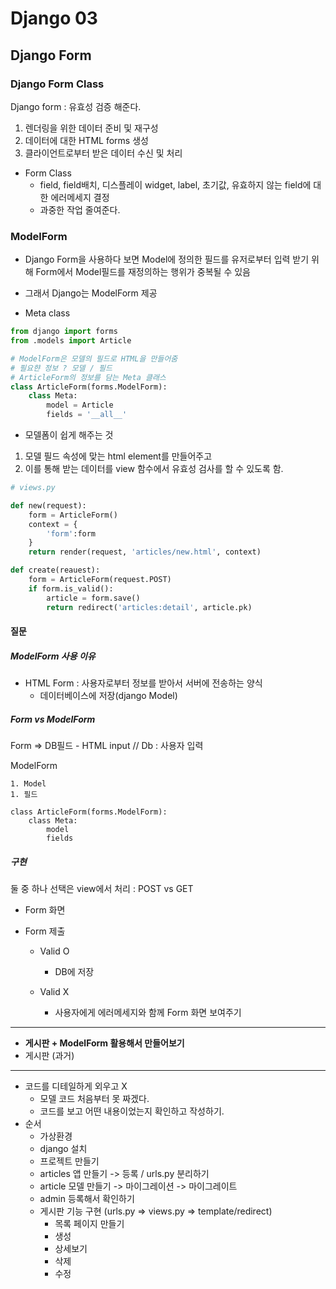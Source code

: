 # Django 03

## Django Form

### Django Form Class

Django form : 유효성 검증 해준다.

1. 렌더링을 위한 데이터 준비 및 재구성
2. 데이터에 대한 HTML forms 생성
3. 클라이언트로부터 받은 데이터 수신 및 처리

* Form Class
  * field, field배치, 디스플레이 widget, label, 초기값, 유효하지 않는 field에 대한 에러메세지 결정
  * 과중한 작업 줄여준다.



### ModelForm

* Django Form을 사용하다 보면 Model에 정의한 필드를 유저로부터 입력 받기 위해 Form에서 Model필드를 재정의하는 행위가 중복될 수 있음
* 그래서 Django는 ModelForm 제공



* Meta class

```python
from django import forms
from .models import Article

# ModelForm은 모델의 필드로 HTML을 만들어줌
# 필요햔 정보 ? 모델 / 필드
# ArticleForm의 정보를 담는 Meta 클래스
class ArticleForm(forms.ModelForm):
    class Meta:
        model = Article
        fields = '__all__'
```

* 모델폼이 쉽게 해주는 것

1. 모델 필드 속성에 맞는 html element를 만들어주고
2.  이를 통해 받는 데이터를 view 함수에서 유효성 검사를 할 수 있도록 함.



```python
# views.py

def new(request):
	form = ArticleForm()
	context = {
		'form':form
	}
	return render(request, 'articles/new.html', context)

def create(reauest):
    form = ArticleForm(request.POST)
    if form.is_valid():
        article = form.save()
    	return redirect('articles:detail', article.pk)
```





#### 질문

##### ModelForm 사용 이유

* HTML Form : 사용자로부터 정보를 받아서 서버에 전송하는 양식
  * 데이터베이스에 저장(django Model)

##### Form vs ModelForm

Form => DB필드 - HTML input // Db : 사용자 입력  

ModelForm 

	1. Model
	1. 필드

```
class ArticleForm(forms.ModelForm):
	class Meta:
		model
		fields
```

##### 구현

둘 중 하나 선택은 view에서 처리 : POST vs GET

- Form 화면

- Form 제출

  * Valid O
    * DB에 저장

  * Valid X
    * 사용자에게 에러메세지와 함께 Form 화면 보여주기





----------------------------------------------------------------------------------------

* **게시판 + ModelForm 활용해서 만들어보기**
* 게시판 (과거)
---
* 코드를 디테일하게 외우고 X
  * 모델 코드 처음부터 못 짜겠다.
  * 코드를 보고 어떤 내용이었는지 확인하고 작성하기.
* 순서
  * 가상환경
  * django 설치
  * 프로젝트 만들기
  * articles 앱 만들기 -> 등록 / urls.py 분리하기
  * article 모델 만들기 -> 마이그레이션 -> 마이그레이트
  * admin 등록해서 확인하기
  * 게시판 기능 구현 (urls.py => views.py => template/redirect)
    * 목록 페이지 만들기
    * 생성
    * 상세보기
    * 삭제
    * 수정